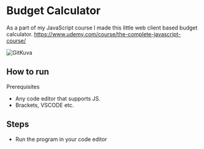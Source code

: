 # Budget Calculator
As a part of my JavaScript course I made this little web client based budget calculator.
https://www.udemy.com/course/the-complete-javascript-course/

![GitKuva](https://user-images.githubusercontent.com/49878974/73862669-918c7280-4847-11ea-89cf-551ae1cdeeca.png)

## How to run
Prerequisites
* Any code editor that supports JS.
* Brackets, VSCODE etc.

## Steps
* Run the program in your code editor
